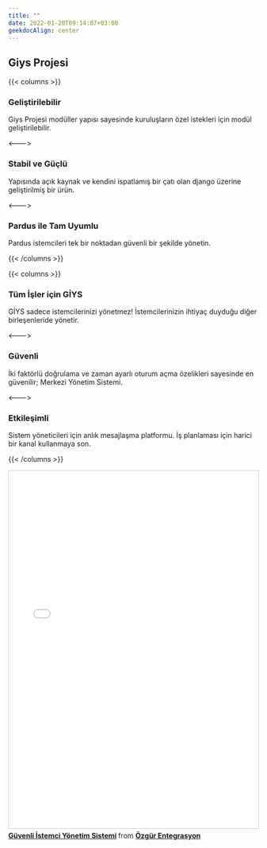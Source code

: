 ```yaml
---
title: ""
date: 2022-01-20T09:14:07+03:00
geekdocAlign: center
---
```


## Giys Projesi

{{< columns >}}

### Geliştirilebilir

Giys Projesi modüller yapısı sayesinde kuruluşların özel istekleri için modül geliştirilebilir.

<--->

### Stabil ve Güçlü

Yapısında açık kaynak ve kendini ispatlamış bir çatı olan django üzerine geliştirilmiş bir ürün.

<--->

### Pardus ile Tam Uyumlu

Pardus istemcileri tek bir noktadan güvenli bir şekilde yönetin.

{{< /columns >}}

{{< columns >}}

### Tüm İşler için GİYS

GİYS sadece istemcilerinizi yönetmez! İstemcilerinizin ihtiyaç duyduğu diğer birleşenleride yönetir.

<--->

### Güvenli

İki faktörlü doğrulama ve zaman ayarlı oturum açma özelikleri sayesinde en güvenilir; Merkezi Yönetim Sistemi.

<--->

### Etkileşimli

Sistem yöneticileri için  anlık mesajlaşma platformu. İş planlaması için harici bir kanal kullanmaya son.



{{< /columns >}}


<iframe src="//www.slideshare.net/slideshow/embed_code/key/19DIJFknOzYFdM" width="1024" height="720" frameborder="0" marginwidth="0" marginheight="0" scrolling="no" style="border:1px solid #CCC; border-width:1px; margin-bottom:5px; max-width: 100%;" allowfullscreen> </iframe> <div style="margin-bottom:5px"> <strong> <a href="//www.slideshare.net/ergnelvanbilsel/gvenli-istemci-ynetim-sistemi-251026795" title="Güvenli İstemci Yönetim Sistemi" target="_blank">Güvenli İstemci Yönetim Sistemi</a> </strong> from <strong><a href="//http://ozgurentegrasyon.com" target="_blank">Özgür Entegrasyon</a></strong> </div>
